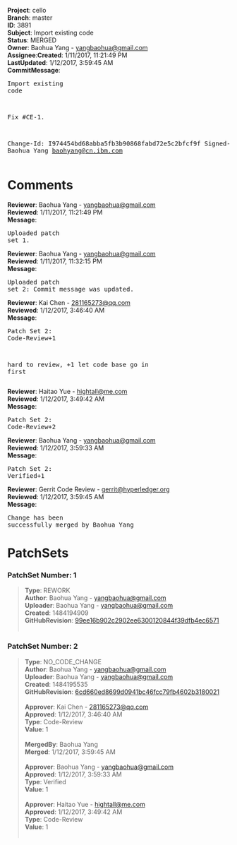 <strong>Project</strong>: cello</br><strong>Branch</strong>: master<br><strong>ID</strong>: 3891<br><strong>Subject</strong>: Import existing code<br><strong>Status</strong>: MERGED<br><strong>Owner</strong>: Baohua Yang - yangbaohua@gmail.com<br><strong>Assignee</strong>:<strong>Created</strong>: 1/11/2017, 11:21:49 PM<br><strong>LastUpdated</strong>: 1/12/2017, 3:59:45 AM<br><strong>CommitMessage</strong>:<br><pre>Import existing code

Fix #CE-1.

Change-Id: I974454bd68abba5fb3b90868fabd72e5c2bfcf9f
Signed-off-by: Baohua Yang <baohyang@cn.ibm.com>
</pre><h1>Comments</h1><strong>Reviewer</strong>: Baohua Yang - yangbaohua@gmail.com<br><strong>Reviewed</strong>: 1/11/2017, 11:21:49 PM<br><strong>Message</strong>: <pre>Uploaded patch set 1.</pre><strong>Reviewer</strong>: Baohua Yang - yangbaohua@gmail.com<br><strong>Reviewed</strong>: 1/11/2017, 11:32:15 PM<br><strong>Message</strong>: <pre>Uploaded patch set 2: Commit message was updated.</pre><strong>Reviewer</strong>: Kai Chen - 281165273@qq.com<br><strong>Reviewed</strong>: 1/12/2017, 3:46:40 AM<br><strong>Message</strong>: <pre>Patch Set 2: Code-Review+1

hard to review, +1 let code base go in first</pre><strong>Reviewer</strong>: Haitao Yue - hightall@me.com<br><strong>Reviewed</strong>: 1/12/2017, 3:49:42 AM<br><strong>Message</strong>: <pre>Patch Set 2: Code-Review+2</pre><strong>Reviewer</strong>: Baohua Yang - yangbaohua@gmail.com<br><strong>Reviewed</strong>: 1/12/2017, 3:59:33 AM<br><strong>Message</strong>: <pre>Patch Set 2: Verified+1</pre><strong>Reviewer</strong>: Gerrit Code Review - gerrit@hyperledger.org<br><strong>Reviewed</strong>: 1/12/2017, 3:59:45 AM<br><strong>Message</strong>: <pre>Change has been successfully merged by Baohua Yang</pre><h1>PatchSets</h1><h3>PatchSet Number: 1</h3><blockquote><strong>Type</strong>: REWORK<br><strong>Author</strong>: Baohua Yang - yangbaohua@gmail.com<br><strong>Uploader</strong>: Baohua Yang - yangbaohua@gmail.com<br><strong>Created</strong>: 1484194909<br><strong>GitHubRevision</strong>: [99ee16b902c2902ee6300120844f39dfb4ec6571](https://github.com/hyperledger/cello/commit/99ee16b902c2902ee6300120844f39dfb4ec6571)<br><br></blockquote><h3>PatchSet Number: 2</h3><blockquote><strong>Type</strong>: NO_CODE_CHANGE<br><strong>Author</strong>: Baohua Yang - yangbaohua@gmail.com<br><strong>Uploader</strong>: Baohua Yang - yangbaohua@gmail.com<br><strong>Created</strong>: 1484195535<br><strong>GitHubRevision</strong>: [6cd660ed8699d0941bc46fcc79fb4602b3180021](https://github.com/hyperledger/cello/commit/6cd660ed8699d0941bc46fcc79fb4602b3180021)<br><br><strong>Approver</strong>: Kai Chen - 281165273@qq.com<br><strong>Approved</strong>: 1/12/2017, 3:46:40 AM<br><strong>Type</strong>: Code-Review<br><strong>Value</strong>: 1<br><br><strong>MergedBy</strong>: Baohua Yang<br><strong>Merged</strong>: 1/12/2017, 3:59:45 AM<br><br><strong>Approver</strong>: Baohua Yang - yangbaohua@gmail.com<br><strong>Approved</strong>: 1/12/2017, 3:59:33 AM<br><strong>Type</strong>: Verified<br><strong>Value</strong>: 1<br><br><strong>Approver</strong>: Haitao Yue - hightall@me.com<br><strong>Approved</strong>: 1/12/2017, 3:49:42 AM<br><strong>Type</strong>: Code-Review<br><strong>Value</strong>: 1<br><br></blockquote>